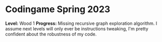 # Codingame Spring 2023

**Level:** Wood 1
**Progress:** Missing recursive graph exploration algorithm. I assume next levels will only ever be instructions tweaking, I'm pretty confident about the robustness of my code.

